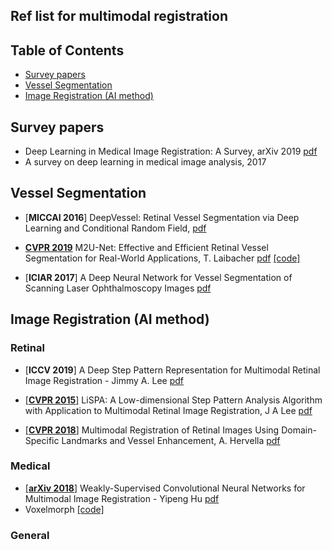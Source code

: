 ## Ref list for multimodal registration
## Table of Contents
- [Survey papers](#survey-papers)
- [Vessel Segmentation](#vessel-segmentation)
- [Image Registration (AI method)](#image-registration-ai-method)
## Survey papers
- Deep Learning in Medical Image Registration: A Survey, arXiv 2019 [pdf](https://arxiv.org/pdf/1903.02026.pdf)
- A survey on deep learning in medical image analysis, 2017
## Vessel Segmentation
- [**MICCAI 2016**] DeepVessel: Retinal Vessel Segmentation via Deep Learning and Conditional Random Field,  [pdf](https://oar.a-star.edu.sg/jspui/bitstream/123456789/1902/3/DeepVessel%20-%20Retinal%20Vessel%20Segmentation%20via%20Deep%20Learning%20and%20Conditional%20Random%20Field.pdf)
* [**CVPR 2019**](https://arxiv.org/abs/1811.07738) M2U-Net: Effective and Efficient Retinal Vessel Segmentation for Real-World Applications, T. Laibacher [pdf](http://openaccess.thecvf.com/content_CVPRW_2019/papers/BIC/Laibacher_M2U-Net_Effective_and_Efficient_Retinal_Vessel_Segmentation_for_Real-World_Applications_CVPRW_2019_paper.pdf) [[code]](https://github.com/laibe/M2U-Net)
- [**ICIAR 2017**] A Deep Neural Network for Vessel Segmentation of Scanning Laser Ophthalmoscopy Images [pdf](https://agaldran.github.io/pdf/slo_vessel_segmentation.pdf)
## Image Registration (AI method)
### Retinal
- [**ICCV 2019**] A Deep Step Pattern Representation for Multimodal Retinal Image Registration - Jimmy A. Lee [pdf](
http://openaccess.thecvf.com/content_ICCV_2019/papers/Lee_A_Deep_Step_Pattern_Representation_for_Multimodal_Retinal_Image_Registration_ICCV_2019_paper.pdf)
* [[**CVPR 2015**]](https://ieeexplore.ieee.org/document/7298707) LiSPA: A Low-dimensional Step Pattern Analysis Algorithm with Application to Multimodal Retinal Image Registration, J A Lee [pdf](https://www.cv-foundation.org/openaccess/content_cvpr_2015/papers/Lee_A_Low-Dimensional_Step_2015_CVPR_paper.pdf)
- [[**CVPR 2018**]](https://arxiv.org/abs/1803.00951) Multimodal Registration of Retinal Images Using Domain-Specific Landmarks and Vessel Enhancement, A. Hervella [pdf](https://arxiv.org/pdf/1803.00951.pdf)
### Medical
- [[**arXiv 2018**]](https://arxiv.org/abs/1807.03361) Weakly-Supervised Convolutional Neural Networks for Multimodal Image Registration - Yipeng Hu [pdf](https://arxiv.org/ftp/arxiv/papers/1807/1807.03361.pdf)
- Voxelmorph [[code]](https://github.com/voxelmorph/voxelmorph)
### General